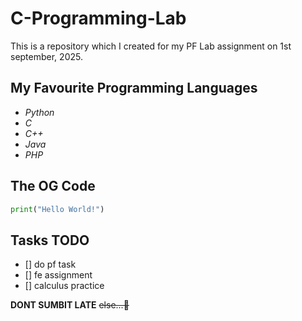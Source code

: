 # C-Programming-Lab
This is a repository which I created for my PF Lab assignment on 1st september, 2025.

## My Favourite Programming Languages
- *Python*
- *C*
- *C++*
- *Java*
- *PHP*

## The OG Code
```python
print("Hello World!")
```
  
## Tasks TODO

- [] do pf task
- [] fe assignment
- [] calculus practice
  
**DONT SUMBIT LATE**
~~else...🔪~~
